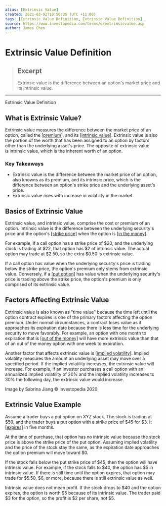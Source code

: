 ```yaml
---
alias: [Extrinsic Value]
created: 2021-03-02T19:50:25 (UTC +11:00)
tags: [Extrinsic Value Definition, Extrinsic Value Definition]
source: https://www.investopedia.com/terms/e/extrinsicvalue.asp
author: James Chen
---
```


# Extrinsic Value Definition

> ## Excerpt
> Extrinsic value is the difference between an option's market price and its intrinsic value.

---

Extrinsic Value Definition
## What is Extrinsic Value?

Extrinsic value measures the difference between the market price of an option, called the [[premium]](https://www.investopedia.com/terms/p/premium.asp), and its [[intrinsic value]](https://www.investopedia.com/terms/i/intrinsicvalue.asp). Extrinsic value is also the portion of the worth that has been assigned to an option by factors other than the underlying asset's price. The opposite of extrinsic value is intrinsic value, which is the inherent worth of an option.

### Key Takeaways

-   Extrinsic value is the difference between the market price of an option, also knowns as its premium, and its intrinsic price, which is the difference between an option's strike price and the underlying asset's price.
-   Extrinsic value rises with increase in volatility in the market.

## Basics of Extrinsic Value

Extrinsic value, and intrinsic value, comprise the cost or premium of an option. Intrinsic value is the difference between the underlying security's price and the option's [[strike price]](https://www.investopedia.com/terms/s/strikeprice.asp) when the option is [[in the money]](https://www.investopedia.com/terms/i/inthemoney.asp).

For example, if a call option has a strike price of $20, and the underlying stock is trading at $22, that option has $2 of intrinsic value. The actual option may trade at $2.50, so the extra $0.50 is extrinsic value.

If a call option has value when the underlying security's price is trading below the strike price, the option's premium only stems from extrinsic value. Conversely, if a [[put option]](https://www.investopedia.com/terms/p/putoption.asp) has value when the underlying security's price is trading above the strike price, the option's premium is only comprised of its extrinsic value.

## Factors Affecting Extrinsic Value

Extrinsic value is also known as "time value" because the time left until the option contract expires is one of the primary factors affecting the option premium. Under normal circumstances, a contract loses value as it approaches its expiration date because there is less time for the underlying security to move favorably. For example, an option with one month to expiration that is [[out of the money]](https://www.investopedia.com/terms/o/outofthemoney.asp) will have more extrinsic value than that of an out of the money option with one week to expiration.

Another factor that affects extrinsic value is [[implied volatility]](https://www.investopedia.com/terms/i/iv.asp). Implied volatility measures the amount an underlying asset may move over a specified period. If the implied volatility increases, the extrinsic value will increase. For example, if an investor purchases a call option with an annualized implied volatility of 20% and the implied volatility increases to 30% the following day, the extrinsic value would increase.

Image by Sabrina Jiang © Investopedia 2020

## Extrinsic Value Example

Assume a trader buys a put option on XYZ stock. The stock is trading at $50, and the trader buys a put option with a strike price of $45 for $3. It [[expires]](https://www.investopedia.com/terms/e/expirationdate.asp) in five months. 

At the time of purchase, that option has no intrinsic value because the stock price is above the strike price of the put option. Assuming implied volatility and the price of the stock stay the same, as the expiration date approaches the option premium will move toward $0.

If the stock falls below the put strike price of $45, then the option will have intrinsic value. For example, if the stock falls to $40, the option has $5 in intrinsic value. If there is still time until the option expires, that option may trade for $5.50, $6, or more, because there is still extrinsic value as well. 

Intrinsic value does not mean profit. If the stock drops to $40 and the option expires, the option is worth $5 because of its intrinsic value. The trader paid $3 for the option, so the profit is $2 per share, not $5.
